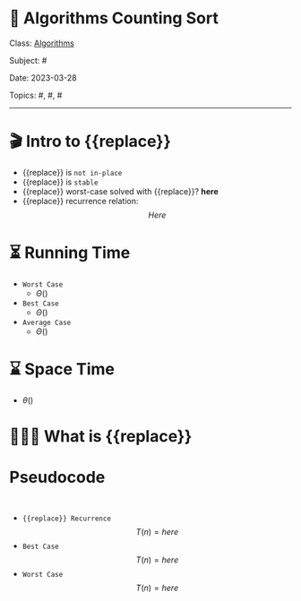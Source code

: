# 🔰 Algorithms Counting Sort
Class: <a href="https://github.com/lamula21/cheat-sheets/blob/main/CMSC%20351%20Algorithms/Algorithms.md">Algorithms</a>

Subject: #

Date: 2023-03-28

Topics: #, #, # 

---
# 🎬 Intro to {{replace}}
- {{replace}} is `not in-place`
- {{replace}} is `stable`
- {{replace}} worst-case solved with {{replace}}? **here**
- {{replace}} recurrence relation:
$$ Here$$
# ⏳ Running Time

- `Worst Case`
	- $Θ\left(   \right)$
- `Best Case`
	- $Θ\left(   \right)$
- `Average Case`
	- $Θ\left(   \right)$

# ⌛️ Space Time
- $\theta\left(   \right)$

# 🤷🏻‍♂️ What is {{replace}}

# Pseudocode
```python

```

```python

```

- `{{replace}} Recurrence`
$$T(n) = here $$
- `Best Case`
$$T(n) = here$$
- `Worst Case`
$$T(n) = here$$
